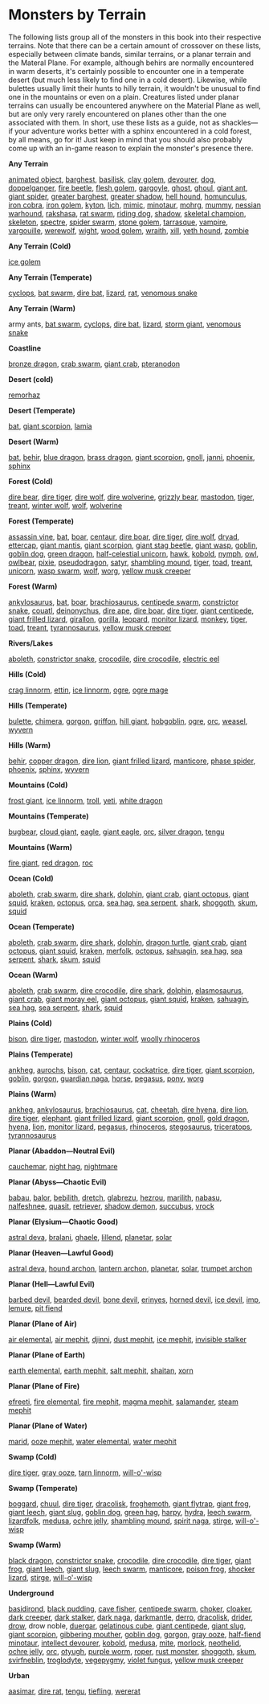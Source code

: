 # Monsters by Terrain

The following lists group all of the monsters in this book into their respective terrains. Note that there can be a certain amount of crossover on these lists, especially between climate bands, similar terrains, or a planar terrain and the Materal Plane. For example, although behirs are normally encountered in warm deserts, it's certainly possible to encounter one in a temperate desert (but much less likely to find one in a cold desert). Likewise, while bulettes usually limit their hunts to hilly terrain, it wouldn't be unusual to find one in the mountains or even on a plain. Creatures listed under planar terrains can usually be encountered anywhere on the Material Plane as well, but are only very rarely encountered on planes other than the one associated with them. In short, use these lists as a guide, not as shackles—if your adventure works better with a sphinx encountered in a cold forest, by all means, go for it! Just keep in mind that you should also probably come up with an in-game reason to explain the monster's presence there.

**Any Terrain**

[animated object](animatedObject#_animated-object), [barghest](barghest#_barghest), [basilisk](basilisk#_basilisk), [clay golem](golem#_golem-clay), [devourer](devourer#_devourer), [dog](dog#_dog), [doppelganger](doppelganger#_doppelganger), [fire beetle](beetle#_beetle-fire), [flesh golem](golem#_golem-flesh), [gargoyle](gargoyle#_gargoyle), [ghost](ghost#_ghost), [ghoul](ghoul#_ghoul), [giant ant](ant#_ant-giant), [giant spider](spider#_spider-giant), [greater barghest](barghest#_greater-barghest), [greater shadow](shadow#_shadow-greater), [hell hound](hellHound#_hell-hound), [homunculus](homunculus#_homunculus), [iron cobra](ironCobra#_iron-cobra), [iron golem](golem#_golem-iron), [kyton](kyton#_kyton), [lich](lich#_lich), [mimic](mimic#_mimic), [minotaur](minotaur#_minotaur), [mohrg](mohrg#_mohrg), [mummy](mummy#_mummy), [nessian warhound](hellHound#_hell-hound-nessian), [rakshasa](rakshasa#_rakshasa), [rat swarm](rat#_rat-swarm), [riding dog](dog#_dog-riding), [shadow](shadow#_shadow), [skeletal champion](skeletalChampion#_skeletal-champion), [skeleton](skeleton#_skeleton), [spectre](spectre#_spectre), [spider swarm](spider#_spider-swarm), [stone golem](golem#_golem-stone), [tarrasque](tarrasque#_tarrasque), [vampire](vampire#_vampire), [vargouille](vargouille#_vargouille), [werewolf](lycanthrope#_lycanthrope-werewolf), [wight](wight#_wight), [wood golem](golem#_golem-wood), [wraith](wraith#_wraith), [xill](xill#_xill), [yeth hound](yethHound#_yeth-hound), [zombie](zombie#_zombie)

**Any Terrain (Cold)**

[ice golem](golem#_golem-ice)

**Any Terrain (Temperate)**

[cyclops](cyclops#_cyclops), [bat swarm](bat#_bat-swarm), [dire bat](bat#_bat-dire), [lizard](familiar#_lizard), [rat](familiar#_rat), [venomous snake](snake#_snake-venomous)

**Any Terrain (Warm)**

army ants, [bat swarm](bat#_bat-swarm), [cyclops](cyclops#_cyclops), [dire bat](bat#_bat-dire), [lizard](familiar#_lizard), [storm giant](giant#_giant-storm), [venomous snake](snake#_snake-venomous)

**Coastline**

[bronze dragon](dragon#_metallic-dragon-bronze), [crab swarm](crab#_crab-swarm), [giant crab](crab#_crab-giant), [pteranodon](dinosaur#_dinosaur-pteranodon)

**Desert (cold)**

[remorhaz](remorhaz#_remorhaz)

**Desert (Temperate)**

[bat](familiar#_bat), [giant scorpion](scorpion#_scorpion-giant), [lamia](lamia#_lamia)

**Desert (Warm)**

[bat](familiar#_bat), [behir](behir#_behir), [blue dragon](dragon#_chromatic-dragon-blue), [brass dragon](dragon#_metallic-dragon-brass), [giant scorpion](scorpion#_scorpion-giant), [gnoll](gnoll#_gnoll), [janni](genie#_genie-janni), [phoenix](phoenix#_phoenix), [sphinx](sphinx#_sphinx)

**Forest (Cold)**

[dire bear](bear#_bear-dire), [dire tiger](tiger#_tiger-dire), [dire wolf](wolf#_wolf-dire), [dire wolverine](wolverine#_wolverine-dire), [grizzly bear](bear#_bear-grizzly), [mastodon](elephant#_elephant-mastodon), [tiger](tiger#_tiger), [treant](treant#_treant), [winter wolf](worg#_worg-winter-wolf), [wolf](wolf#_wolf), [wolverine](wolverine#_wolverine)

**Forest (Temperate)**

[assassin vine](assassinVine#_assassin-vine), [bat](familiar#_bat), [boar](boar#_boar), [centaur](centaur#_centaur), [dire boar](boar#_boar-dire), [dire tiger](tiger#_tiger-dire), [dire wolf](wolf#_wolf-dire), [dryad](dryad#_dryad), [ettercap](ettercap#_ettercap), [giant mantis](mantis#_mantis-giant), [giant scorpion](scorpion#_scorpion-giant), [giant stag beetle](beetle#_beetle-giant), [giant wasp](wasp#_wasp-giant), [goblin](goblin#_goblin), [goblin dog](goblinDog#_goblin-dog), [green dragon](dragon#_chromatic-dragon-green), [half-celestial unicorn](halfCelestial#_half-celestial), [hawk](familiar#_hawk), [kobold](kobold#_kobold), [nymph](nymph#_nymph), [owl](familiar#_owl), [owlbear](owlbear#_owlbear), [pixie](pixie#_pixie), [pseudodragon](pseudodragon#_pseudodragon), [satyr](satyr#_satyr), [shambling mound](shamblingMound#_shambling-mound), [tiger](tiger#_tiger), [toad](familiar#_toad), [treant](treant#_treant), [unicorn](unicorn#_unicorn), [wasp swarm](wasp#_wasp-swarm), [wolf](wolf#_wolf), [worg](worg#_worg), [yellow musk creeper](yellowMuskCreeper#_yellow-musk-creeper)

**Forest (Warm)**

[ankylosaurus](dinosaur#_dinosaur-ankylosaurus), [bat](familiar#_bat), [boar](boar#_boar), [brachiosaurus](dinosaur#_dinosaur-brachiosaurus), [centipede swarm](centipede#_centipede-swarm), [constrictor snake](snake#_snake-constrictor), [couatl](couatl#_couatl), [deinonychus](dinosaur#_dinosaur-deinonychus), [dire ape](ape#_ape-dire), [dire boar](boar#_boar-dire), [dire tiger](tiger#_tiger-dire), [giant centipede](centipede#_centipede-giant), [giant frilled lizard](lizard#_lizard-giant-frilled), [girallon](girallon#_girallon), [gorilla](ape#_ape-gorilla), [leopard](cat#_cat-leopard), [monitor lizard](lizard#_lizard-monitor), [monkey](familiar#_monkey), [tiger](tiger#_tiger), [toad](familiar#_toad), [treant](treant#_treant), [tyrannosaurus](dinosaur#_dinosaur-tyrannosaurus), [yellow musk creeper](yellowMuskCreeper#_yellow-musk-creeper)

**Rivers/Lakes**

[aboleth](aboleth#_aboleth), [constrictor snake](snake#_snake-constrictor), [crocodile](crocodile#_crocodile), [dire crocodile](crocodile#_crocodile-dire), [electric eel](eel#_eel-electric)

**Hills (Cold)**

[crag linnorm](linnorm#_linnorm-crag), [ettin](ettin#_ettin), [ice linnorm](linnorm#_linnorm-ice), [ogre](ogre#_ogre), [ogre mage](oni#_oni-ogre-mage)

**Hills (Temperate)**

[bulette](bulette#_bulette), [chimera](chimera#_chimera), [gorgon](gorgon#_gorgon), [griffon](griffon#_griffon), [hill giant](giant#_giant-hill), [hobgoblin](hobgoblin#_hobgoblin), [ogre](ogre#_ogre), [orc](orc#_orc), [weasel](familiar#_weasel), [wyvern](wyvern#_wyvern)

**Hills (Warm)**

[behir](behir#_behir), [copper dragon](dragon#_metallic-dragon-copper), [dire lion](lion#_lion-dire), [giant frilled lizard](lizard#_lizard-giant-frilled), [manticore](manticore#_manticore), [phase spider](phaseSpider#_phase-spider), [phoenix](phoenix#_phoenix), [sphinx](sphinx#_sphinx), [wyvern](wyvern#_wyvern)

**Mountains (Cold)**

[frost giant](giant#_giant-frost), [ice linnorm](linnorm#_linnorm-ice), [troll](troll#_troll), [yeti](yeti#_yeti), [white dragon](dragon#_chromatic-dragon-white)

**Mountains (Temperate)**

[bugbear](bugbear#_bugbear), [cloud giant](giant#_giant-cloud), [eagle](eagle#_eagle), [giant eagle](eagle#_eagle-giant), [orc](orc#_orc), [silver dragon](dragon#_metallic-dragon-silver), [tengu](tengu#_tengu)

**Mountains (Warm)**

[fire giant](giant#_giant-fire), [red dragon](dragon#_chromatic-dragon-red), [roc](roc#_roc)

**Ocean (Cold)**

[aboleth](aboleth#_aboleth), [crab swarm](crab#_crab-swarm), [dire shark](shark#_shark-dire), [dolphin](dolphin#_dolphin), [giant crab](crab#_crab-giant), [giant octopus](octopus#_octopus-giant), [giant squid](squid#_squid-giant), [kraken](kraken#_kraken), [octopus](octopus#_octopus), [orca](dolphin#_dolphin-orca), [sea hag](seaHag#_sea-hag), [sea serpent](seaSerpent#_sea-serpent), [shark](shark#_shark), [shoggoth](shoggoth#_shoggoth), [skum](skum#_skum), [squid](squid#_squid)

**Ocean (Temperate)**

[aboleth](aboleth#_aboleth), [crab swarm](crab#_crab-swarm), [dire shark](shark#_shark-dire), [dolphin](dolphin#_dolphin), [dragon turtle](dragonTurtle#_dragon-turtle), [giant crab](crab#_crab-giant), [giant octopus](octopus#_octopus-giant), [giant squid](squid#_squid-giant), [kraken](kraken#_kraken), [merfolk](merfolk#_merfolk), [octopus](octopus#_octopus), [sahuagin](sahuagin#_sahuagin), [sea hag](seaHag#_sea-hag), [sea serpent](seaSerpent#_sea-serpent), [shark](shark#_shark), [skum](skum#_skum), [squid](squid#_squid)

**Ocean (Warm)**

[aboleth](aboleth#_aboleth), [crab swarm](crab#_crab-swarm), [dire crocodile](crocodile#_crocodile-dire), [dire shark](shark#_shark-dire), [dolphin](dolphin#_dolphin), [elasmosaurus](dinosaur#_dinosaur-elasmosaurus), [giant crab](crab#_crab-giant), [giant moray eel](eel#_eel-giant-moray), [giant octopus](octopus#_octopus-giant), [giant squid](squid#_squid-giant), [kraken](kraken#_kraken), [sahuagin](sahuagin#_sahuagin), [sea hag](seaHag#_sea-hag), [sea serpent](seaSerpent#_sea-serpent), [shark](shark#_shark), [squid](squid#_squid)

**Plains (Cold)**

[bison](herdAnimal#_herd-animal-bison), [dire tiger](tiger#_tiger-dire), [mastodon](elephant#_elephant-mastodon), [winter wolf](worg#_worg-winter-wolf), [woolly rhinoceros](rhinoceros#_rhinoceros-woolly)

**Plains (Temperate)**

[ankheg](ankheg#_ankheg), [aurochs](herdAnimal#_herd-animal-aurochs), [bison](herdAnimal#_herd-animal-bison), [cat](familiar#_cat), [centaur](centaur#_centaur), [cockatrice](cockatrice#_cockatrice), [dire tiger](tiger#_tiger-dire), [giant scorpion](scorpion#_scorpion-giant), [goblin](goblin#_goblin), [gorgon](gorgon#_gorgon), [guardian naga](naga#_naga-guardian), [horse](horse#_horse), [pegasus](pegasus#_pegasus), [pony](horse#_horse-pony), [worg](worg#_worg)

**Plains (Warm)**

[ankheg](ankheg#_ankheg), [ankylosaurus](dinosaur#_dinosaur-ankylosaurus), [brachiosaurus](dinosaur#_dinosaur-brachiosaurus), [cat](familiar#_cat), [cheetah](cat#_cat-cheetah), [dire hyena](hyena#_hyena-dire), [dire lion](lion#_lion-dire), [dire tiger](tiger#_tiger-dire), [elephant](elephant#_elephant), [giant frilled lizard](lizard#_lizard-giant-frilled), [giant scorpion](scorpion#_scorpion-giant), [gnoll](gnoll#_gnoll), [gold dragon](dragon#_metallic-dragon-gold), [hyena](hyena#_hyena), [lion](lion#_lion), [monitor lizard](lizard#_lizard-monitor), [pegasus](pegasus#_pegasus), [rhinoceros](rhinoceros#_rhinoceros), [stegosaurus](dinosaur#_dinosaur-stegosaurus), [triceratops](dinosaur#_dinosaur-triceratops), [tyrannosaurus](dinosaur#_dinosaur-tyrannosaurus)

**Planar (Abaddon—Neutral Evil)**

[cauchemar](nightmare#_nightmare-cauchemar), [night hag](nightHag#_night-hag), [nightmare](nightmare#_nightmare)

**Planar (Abyss—Chaotic Evil)**

[babau](demon#_demon-babau), [balor](demon#_demon-balor), [bebilith](bebilith#_bebilith), [dretch](demon#_demon-dretch), [glabrezu](demon#_demon-glabrezu), [hezrou](demon#_demon-hezrou), [marilith](demon#_demon-marilith), [nabasu](demon#_demon-nabasu), [nalfeshnee](demon#_demon-nalfeshnee), [quasit](demon#_demon-quasit), [retriever](retriever#_retriever), [shadow demon](demon#_demon-shadow), [succubus](demon#_demon-succubus), [vrock](demon#_demon-vrock)

**Planar (Elysium—Chaotic Good)**

[astral deva](angel#_angel-astral-deva), [bralani](azata#_azata-bralani), [ghaele](azata#_azata-ghaele), [lillend](azata#_azata-lillend), [planetar](angel#_angel-planetar), [solar](angel#_angel-solar)

**Planar (Heaven—Lawful Good)**

[astral deva](angel#_angel-astral-deva), [hound archon](archon#_archon-hound), [lantern archon](archon#_archon-lantern), [planetar](angel#_angel-planetar), [solar](angel#_angel-solar), [trumpet archon](archon#_archon-trumpet)

**Planar (Hell—Lawful Evil)**

[barbed devil](devil#_devil-barbed), [bearded devil](devil#_devil-bearded), [bone devil](devil#_devil-bone), [erinyes](devil#_devil-erinyes), [horned devil](devil#_devil-horned), [ice devil](devil#_devil-ice), [imp](devil#_devil-imp), [lemure](devil#_devil-lemure), [pit fiend](devil#_devil-pit-fiend)

**Planar (Plane of Air)**

[air elemental](elemental#_elemental-air), [air mephit](mephit#_mephit), [djinni](genie#_genie-djinni), [dust mephit](mephit#_mephit), [ice mephit](mephit#_mephit), [invisible stalker](invisibleStalker#_invisible-stalker)

**Planar (Plane of Earth)**

[earth elemental](elemental#_elemental-earth), [earth mephit](mephit#_mephit), [salt mephit](mephit#_mephit), [shaitan](genie#_genie-shaitan), [xorn](xorn#_xorn)

**Planar (Plane of Fire)**

[efreeti](genie#_genie-efreeti), [fire elemental](elemental#_elemental-fire), [fire mephit](mephit#_mephit), [magma mephit](mephit#_mephit), [salamander](salamander#_salamander), [steam mephit](mephit#_mephit)

**Planar (Plane of Water)**

[marid](genie#_genie-marid), [ooze mephit](mephit#_mephit), [water elemental](elemental#_elemental-water), [water mephit](mephit#_mephit)

**Swamp (Cold)**

[dire tiger](tiger#_tiger-dire), [gray ooze](grayOoze#_gray-ooze), [tarn linnorm](linnorm#_linnorm-tarn), [will-o'-wisp](willOWisp#_will-o-wisp)

**Swamp (Temperate)**

[boggard](boggard#_boggard), [chuul](chuul#_chuul), [dire tiger](tiger#_tiger-dire), [dracolisk](halfDragon#_half-dragon), [froghemoth](froghemoth#_froghemoth), [giant flytrap](flytrap#_flytrap-giant), [giant frog](frog#_frog-giant), [giant leech](leech#_leech-giant), [giant slug](slug#_slug-giant), [goblin dog](goblinDog#_goblin-dog), [green hag](greenHag#_green-hag), [harpy](harpy#_harpy), [hydra](hydra#_hydra), [leech swarm](leech#_leech-swarm), [lizardfolk](lizardfolk#_lizardfolk), [medusa](medusa#_medusa), [ochre jelly](ochreJelly#_ochre-jelly), [shambling mound](shamblingMound#_shambling-mound), [spirit naga](naga#_naga-spirit), [stirge](stirge#_stirge), [will-o'-wisp](willOWisp#_will-o-wisp)

**Swamp (Warm)**

[black dragon](dragon#_chromatic-dragon-black), [constrictor snake](snake#_snake-constrictor), [crocodile](crocodile#_crocodile), [dire crocodile](crocodile#_crocodile-dire), [dire tiger](tiger#_tiger-dire), [giant frog](frog#_frog-giant), [giant leech](leech#_leech-giant), [giant slug](slug#_slug-giant), [leech swarm](leech#_leech-swarm), [manticore](manticore#_manticore), [poison frog](frog#_frog-poison), [shocker lizard](shockerLizard#_shocker-lizard), [stirge](stirge#_stirge), [will-o'-wisp](willOWisp#_will-o-wisp)

**Underground**

[basidirond](basidirond#_basidirond), [black pudding](blackPudding#_black-pudding), [cave fisher](caveFisher#_cave-fisher), [centipede swarm](centipede#_centipede-swarm), [choker](choker#_choker), [cloaker](cloaker#_cloaker), [dark creeper](darkCreeper#_dark-creeper), [dark stalker](darkStalker#_dark-stalker), [dark naga](naga#_naga-dark), [darkmantle](darkmantle#_darkmantle), [derro](derro#_derro), [dracolisk](halfDragon#_half-dragon), [drider](drider#_drider), [drow](drow#_drow), drow noble, [duergar](duergar#_duergar), [gelatinous cube](gelatinousCube#_gelatinous-cube), [giant centipede](centipede#_centipede-giant), [giant slug](slug#_slug-giant), [giant scorpion](scorpion#_scorpion-giant), [gibbering mouther](gibberingMouther#_gibbering-mouther), [goblin dog](goblinDog#_goblin-dog), [gorgon](gorgon#_gorgon), [gray ooze](grayOoze#_gray-ooze), [half-fiend minotaur](halfFiend#_half-fiend), [intellect devourer](intellectDevourer#_intellect-devourer), [kobold](kobold#_kobold), [medusa](medusa#_medusa), [mite](mite#_mite), [morlock](morlock#_morlock), [neothelid](neothelid#_neothelid), [ochre jelly](ochreJelly#_ochre-jelly), [orc](orc#_orc), [otyugh](otyugh#_otyugh), [purple worm](purpleWorm#_purple-worm), [roper](roper#_roper), [rust monster](rustMonster#_rust-monster), [shoggoth](shoggoth#_shoggoth), [skum](skum#_skum), [svirfneblin](svirfneblin#_svirfneblin), [troglodyte](troglodyte#_troglodyte), [vegepygmy](vegepygmy#_vegepygmy), [violet fungus](violetFungus#_violet-fungus), [yellow musk creeper](yellowMuskCreeper#_yellow-musk-creeper)

**Urban**

[aasimar](aasimar#_aasimar), [dire rat](rat#_rat-dire), [tengu](tengu#_tengu), [tiefling](tiefling#_tiefling), [wererat](lycanthrope#_lycanthrope-wererat)

